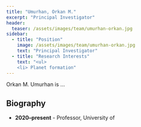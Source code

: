 ```yaml
---
title: "Umurhan, Orkan M."
excerpt: "Principal Investigator"
header:
  teaser: /assets/images/team/umurhan-orkan.jpg
sidebar:
  - title: "Position"
    image: /assets/images/team/umurhan-orkan.jpg
    text: "Principal Investigator"
  - title: "Research Interests"
    text: "<ul>
    <li> Planet formation"
---
```


Orkan M. Umurhan is ...

## Biography
- __2020–present__ - Professor, University of 
